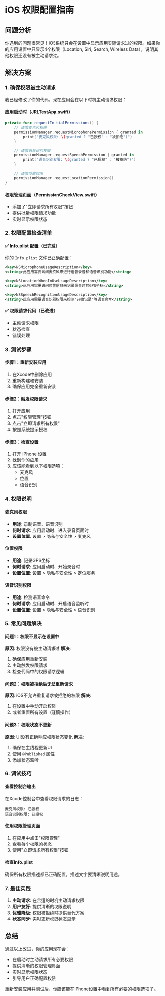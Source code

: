 # iOS 权限配置指南

## 问题分析

你遇到的问题很常见！iOS系统只会在设置中显示应用实际请求过的权限。如果你的应用设置中只显示4个权限（Location, Siri, Search, Wireless Data），说明其他权限还没有被主动请求过。

## 解决方案

### 1. 确保权限被主动请求

我已经修改了你的代码，现在应用会在以下时机主动请求权限：

#### 应用启动时（JRLTestApp.swift）
```swift
private func requestInitialPermissions() {
    // 请求麦克风权限
    permissionManager.requestMicrophonePermission { granted in
        print("麦克风权限: \(granted ? "已授权" : "被拒绝")")
    }
    
    // 请求语音识别权限
    permissionManager.requestSpeechPermission { granted in
        print("语音识别权限: \(granted ? "已授权" : "被拒绝")")
    }
    
    // 请求位置权限
    permissionManager.requestLocationPermission()
}
```

#### 权限管理页面（PermissionCheckView.swift）
- 添加了"立即请求所有权限"按钮
- 提供批量权限请求功能
- 实时显示权限状态

### 2. 权限配置检查清单

#### ✅ Info.plist 配置（已完成）
你的 `Info.plist` 文件已正确配置：

```xml
<key>NSMicrophoneUsageDescription</key>
<string>此应用需要访问麦克风来进行语音录音和语音识别功能</string>

<key>NSLocationWhenInUseUsageDescription</key>
<string>此应用需要访问位置信息来记录录音时的GPS坐标</string>

<key>NSSpeechRecognitionUsageDescription</key>
<string>此应用需要语音识别权限来检测"开始记录"等语音命令</string>
```

#### ✅ 权限请求代码（已改进）
- 主动请求权限
- 状态检查
- 错误处理

### 3. 测试步骤

#### 步骤1：重新安装应用
1. 在Xcode中删除应用
2. 重新构建和安装
3. 确保应用完全重新安装

#### 步骤2：触发权限请求
1. 打开应用
2. 点击"权限管理"按钮
3. 点击"立即请求所有权限"
4. 按照系统提示授权

#### 步骤3：检查设置
1. 打开 iPhone 设置
2. 找到你的应用
3. 应该能看到以下权限选项：
   - 麦克风
   - 位置
   - 语音识别

### 4. 权限说明

#### 麦克风权限
- **用途**: 录制语音、语音识别
- **何时请求**: 应用启动时、进入录音页面时
- **设置位置**: 设置 > 隐私与安全性 > 麦克风

#### 位置权限
- **用途**: 记录GPS坐标
- **何时请求**: 应用启动时、开始录音时
- **设置位置**: 设置 > 隐私与安全性 > 定位服务

#### 语音识别权限
- **用途**: 检测语音命令
- **何时请求**: 应用启动时、开启语音监听时
- **设置位置**: 设置 > 隐私与安全性 > 语音识别

### 5. 常见问题解决

#### 问题1：权限不显示在设置中
**原因**: 权限没有被主动请求过
**解决**: 
1. 确保应用重新安装
2. 主动触发权限请求
3. 检查代码中的权限请求逻辑

#### 问题2：权限被拒绝后无法重新请求
**原因**: iOS不允许重复请求被拒绝的权限
**解决**: 
1. 在设置中手动开启权限
2. 或者重置所有设置（谨慎操作）

#### 问题3：权限状态不更新
**原因**: UI没有正确响应权限状态变化
**解决**: 
1. 确保在主线程更新UI
2. 使用 `@Published` 属性
3. 添加状态监听

### 6. 调试技巧

#### 查看控制台输出
在Xcode控制台中查看权限请求的日志：
```
麦克风权限: 已授权
语音识别权限: 已授权
```

#### 使用权限管理页面
1. 在应用中点击"权限管理"
2. 查看每个权限的状态
3. 使用"立即请求所有权限"按钮

#### 检查Info.plist
确保所有权限描述都已正确配置，描述文字要清晰说明用途。

### 7. 最佳实践

1. **主动请求**: 在合适的时机主动请求权限
2. **用户友好**: 提供清晰的权限说明
3. **优雅降级**: 权限被拒绝时提供替代方案
4. **状态同步**: 实时更新权限状态显示

## 总结

通过以上改进，你的应用现在会：
- 在启动时主动请求所有必要权限
- 提供清晰的权限管理界面
- 实时显示权限状态
- 引导用户正确配置权限

重新安装应用并测试后，你应该能在iPhone设置中看到所有必要的权限选项了。 
